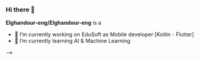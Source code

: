 ### Hi there 👋

**Elghandour-eng/Elghandour-eng** is a 

- 🔭 I’m currently working on EduSoft as Mobile developer [Kotlin - Flutter]
- 🌱 I’m currently learning AI & Machine Learning


-->
